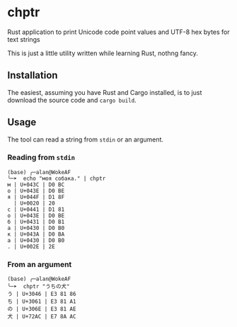 # chptr

Rust application to print Unicode code point values and UTF-8 hex bytes for text strings

This is just a little utility written while learning Rust, nothng fancy.

## Installation

The easiest, assuming you have Rust and Cargo installed, is to just download the source code and `cargo build`.

## Usage

The tool can read a string from `stdin` or an argument.

### Reading from `stdin`

```shell
(base) ╭─alan@WokeAF
╰─➤  echo "моя собака." | chptr
м | U+043C | D0 BC
о | U+043E | D0 BE
я | U+044F | D1 8F
  | U+0020 | 20
с | U+0441 | D1 81
о | U+043E | D0 BE
б | U+0431 | D0 B1
а | U+0430 | D0 B0
к | U+043A | D0 BA
а | U+0430 | D0 B0
. | U+002E | 2E
```

### From an argument

```shell
(base) ╭─alan@WokeAF
╰─➤  chptr "うちの犬"
う | U+3046 | E3 81 86
ち | U+3061 | E3 81 A1
の | U+306E | E3 81 AE
犬 | U+72AC | E7 8A AC
```


